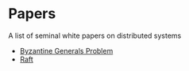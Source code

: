# Papers

A list of seminal white papers on distributed systems

- [Byzantine Generals Problem](papers/byzantine_generals_problem.pdf)
- [Raft](papers/raft.pdf)
